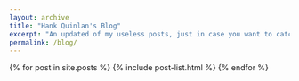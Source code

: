 ```yaml
---
layout: archive
title: "Hank Quinlan's Blog"
excerpt: "An updated of my useless posts, just in case you want to catch up the missing episodes.."
permalink: /blog/
---
```

<div class="tiles">
{% for post in site.posts %}
  {% include post-list.html %}
{% endfor %}
</div><!-- /.tiles -->
